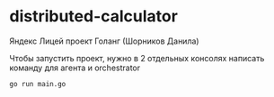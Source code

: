 # distributed-calculator
 Яндекс Лицей проект Голанг (Шорников Данила)

Чтобы запустить проект, нужно в 2 отдельных консолях написать команду для агента и orchestrator
```bash
go run main.go
```
